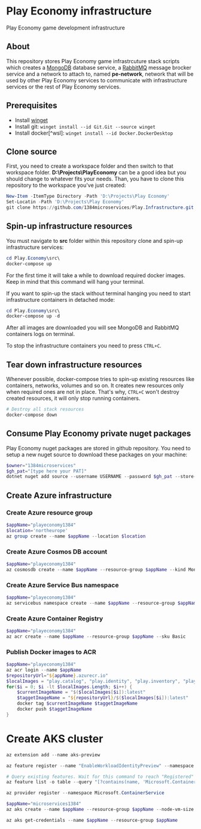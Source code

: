 # Play Economy infrastructure
Play Economy game development infrastructure

## About
This repository stores Play Economy game infrastrcuture stack scripts which creates a [MongoDB](https://www.mongodb.com/) database service, a [RabbitMQ](https://www.rabbitmq.com/) message brocker service and a network to attach to, named **pe-network**, network that will be used by other Play Economy services to communicate with infrastructure services or the rest of Play Economy services.

## Prerequisites
* Install [winget](https://learn.microsoft.com/en-us/windows/package-manager/winget/)
* Install git: `winget install --id Git.Git --source winget`
* Install docker[^wsl]: `winget install --id Docker.DockerDesktop`

## Clone source
First, you need to create a workspace folder and then switch to that workspace folder. **D:\Projects\PlayEconomy** can be a good idea but you should change to whatever fits your needs. Than, you have to clone this repository to the workspace you've just created: 

```powershell 
New-Item -ItemType Directory -Path 'D:\Projects\Play Economy'
Set-Locatin -Path 'D:\Projects\Play Economy'
git clone https://github.com/1384microservices/Play.Infrastructure.git
```

## Spin-up infrastructure resources
You must navigate to **src** folder within this repository clone and spin-up infrastructure services:
```powershell
cd Play.Economy\src\
docker-compose up
```
For the first time it will take a while to download required docker images. Keep in mind that this command will hang your terminal.

If you want to spin-up the stack without terminal hanging you need to start infrastructure containers in detached mode:
```powershell
cd Play.Economy\src\
docker-compose up -d
```
After all images are downloaded you will see MongoDB and RabbitMQ containers logs on terminal. 

To stop the infrastructure containers you need to press `CTRL+C`.

## Tear down infrastructure resources
Whenever possible, docker-compose tries to spin-up existing resources like containers, networks, volumes and so on. It creates new resources only when required ones are not in place. That's why, `CTRL+C` won't destroy created resources, it will only stop running containers.
```powershell
# Destroy all stack resources
docker-compose down
```

## Consume Play Economy private nuget packages
Play Economy nuget packages are stored in github repository. You need to setup a new nuget source to download these packages on your machine:
```powershell
$owner="1384microservices"
$gh_pat="[type here your PAT]"
dotnet nuget add source --username USERNAME --password $gh_pat --store-password-in-clear-text --name github "https://nuget.pkg.github.com/$owner/index.json"
```

## Create Azure infrastructure
### Create Azure resource group
```powershell
$appName="playeconomy1384"
$location='northeurope'
az group create --name $appName --location $location
```

### Create Azure Cosmos DB account
```powershell
$appName="playeconomy1384"
az cosmosdb create --name $appName --resource-group $appName --kind MongoDB --enable-free-tier
```

### Create Azure Service Bus namespace
```powershell
$appName="playeconomy1384"
az servicebus namespace create --name $appName --resource-group $appName --sku Standard
```

### Create Azure Container Registry
```powershell
$appName="playeconomy1384"
az acr create --name $appName --resource-group $appName --sku Basic
```

### Publish Docker images to ACR
```powershell
$appName="playeconomy1384"
az acr login --name $appName
$repositoryUrl="${appName}.azurecr.io"
$localImages = "play.catalog", "play.identity", "play.inventory", "play.trading"
for($i = 0; $i -lt $localImages.Length; $i++) {
    $currentImageName = "$($localImages[$i]):latest"
    $taggetImageName = "${repositoryUrl}/$($localImages[$i]):latest"
    docker tag $currentImageName $taggetImageName
    docker push $taggetImageName
}
```

# Create AKS cluster
```powershell
az extension add --name aks-preview

az feature register --name "EnableWorkloadIdentityPreview" --namespace "Microsoft.ContainerService"

# Query existing features. Wait for this command to reach "Registered" state.
az feature list -o table --query "[?contains(name, 'Microsoft.ContainerService/EnableWorkloadIdentityPreview')].{Name:name,State:properties.state}"

az provider register --namespace Microsoft.ContainerService

$appName="microservices1384"
az aks create --name $appName --resource-group $appName --node-vm-size Standard_B2s --node-count 2 --attach-acr $appName --enable-oidc-issuer --enable-workload-identity --generate-ssh-keys

az aks get-credentials --name $appName --resource-group $appName
```
